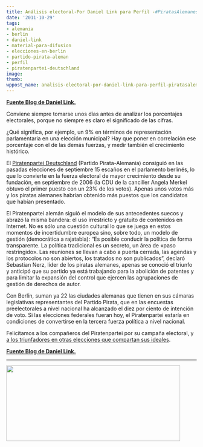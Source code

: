 ```yaml
---
title: Análisis electoral-Por Daniel Link para Perfil -#PiratasAlemanes
date: '2011-10-29'
tags:
- alemania
- berlin
- daniel-link
- material-para-difusion
- elecciones-en-berlin
- partido-pirata-aleman
- perfil
- piratenpartei-deutschland
image: 
thumb: 
wppost_name: analisis-electoral-por-daniel-link-para-perfil-piratasalemanes
---
```


<strong><a href="http://linkillo.blogspot.com/2011/10/analisis-electoral.html" target="_blank">Fuente Blog de Daniel Link.</a></strong>

Conviene siempre tomarse unos días antes de analizar los porcentajes electorales, porque no siempre es claro el significado de las cifras.

¿Qué significa, por ejemplo, un 9% en términos de representación parlamentaria en una elección municipal? Hay que poner en correlación ese porcentaje con el de las demás fuerzas, y medir también el crecimiento histórico.

El <a href="http://www.piratenpartei.de/">Piratenpartei Deutschland</a> (Partido Pirata-Alemania) consiguió en las pasadas elecciones de septiembre 15 escaños en el parlamento berlinés, lo que lo convierte en la fuerza electoral de mayor crecimiento desde su fundación, en septiembre de 2006 (la CDU de la canciller Angela Merkel obtuvo el primer puesto con un 23% de los votos). Apenas unos votos más y los piratas alemanes habrían obtenido más puestos que los candidatos que habían presentado.

El Piratenpartei alemán siguió el modelo de sus antecedentes suecos y abrazó la misma bandera: el uso irrestricto y gratuito de contenidos en Internet. No es sólo una cuestión cultural lo que se juega en estos momentos de incertidumbre europea sino, sobre todo, un modelo de gestión (democrática a rajatabla): “Es posible conducir la política de forma transparente. La política tradicional es un secreto, un área de «paso restringido». Las reuniones se llevan a cabo a puerta cerrada, las agendas y los protocolos no son abiertos, los tratados no son publicados”, declaró Sebastian Nerz, líder de los piratas alemanes, apenas se conoció el triunfo y anticipó que su partido ya está trabajando para la abolición de patentes y para limitar la expansión del control que ejercen las agrupaciones de gestión de derechos de autor.

Con Berlín, suman ya 22 las ciudades alemanas que tienen en sus cámaras legislativas representantes del Partido Pirata, que en las encuestas preelectorales a nivel nacional ha alcanzado el diez por ciento de intención de voto. Si las elecciones federales fueran hoy, el Piratenpartei estaría en condiciones de convertirse en la tercera fuerza política a nivel nacional.

Felicitamos a los compañeros del Piratenpartei por su campaña electoral, y <a href="http://linkillo.blogspot.com/2011/07/representacion-parlamentaria.html">a los triunfadores en otras elecciones que compartan sus ideales</a>.

<strong><a href="http://linkillo.blogspot.com/2011/10/analisis-electoral.html" target="_blank">Fuente Blog de Daniel Link.</a></strong>

<hr />

<a href="https://partidopirata.com.ar/wp-content/uploads/2011/09/daniellink.jpg"><img class="aligncenter size-full wp-image-1799" title="daniellink" src="https://partidopirata.com.ar/wp-content/uploads/2011/09/daniellink.jpg" alt="" width="460" height="200" /></a>

